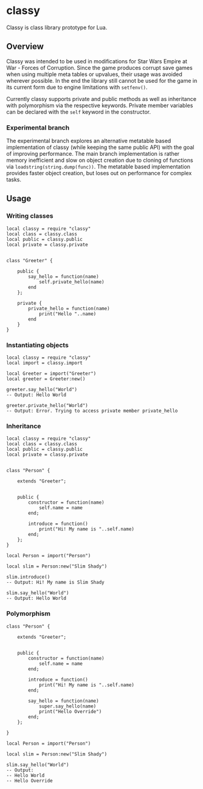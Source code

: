 # classy

Classy is class library prototype for Lua.

## Overview

Classy was intended to be used in modifications for Star Wars Empire at War - Forces of Corruption. Since the game produces corrupt save games when using multiple meta tables or upvalues, their usage was avoided wherever possible. In the end the library still cannot be used for the game in its current form due to engine limitations with `setfenv()`.

Currently classy supports private and public methods as well as inheritance with polymorphism via the respective keywords. Private member variables can be declared with the `self` keyword in the constructor.

### Experimental branch

The experimental branch explores an alternative metatable based implementation of classy (while keeping the same public API) with the goal of improving performance. The main branch implementation is rather memory inefficient and slow on object creation due to cloning of functions via `loadstring(string.dump(func))`. The metatable based implementation provides faster object creation, but loses out on performance for complex tasks.

## Usage

### Writing classes

```
local classy = require "classy"
local class = classy.class
local public = classy.public
local private = classy.private


class "Greeter" {

    public {
        say_hello = function(name)
            self.private_hello(name)
        end
    };

    private {
        private_hello = function(name)
            print("Hello "..name)
        end
    }
}
```

### Instantiating objects

```
local classy = require "classy"
local import = classy.import

local Greeter = import("Greeter")
local greeter = Greeter:new()

greeter.say_hello("World")
-- Output: Hello World

greeter.private_hello("World")
-- Output: Error. Trying to access private member private_hello
```

### Inheritance

```
local classy = require "classy"
local class = classy.class
local public = classy.public
local private = classy.private


class "Person" {

    extends "Greeter";


    public {
        constructor = function(name)
            self.name = name
        end;

        introduce = function()
            print("Hi! My name is "..self.name)
        end;
    };
}

local Person = import("Person")

local slim = Person:new("Slim Shady")

slim.introduce()
-- Output: Hi! My name is Slim Shady

slim.say_hello("World")
-- Output: Hello World
```

### Polymorphism

```
class "Person" {

    extends "Greeter";


    public {
        constructor = function(name)
            self.name = name
        end;

        introduce = function()
            print("Hi! My name is "..self.name)
        end;

        say_hello = function(name)
            super.say_hello(name)
            print("Hello Override")
        end;
    };

}

local Person = import("Person")

local slim = Person:new("Slim Shady")

slim.say_hello("World")
-- Output: 
-- Hello World
-- Hello Override

```
